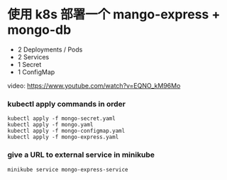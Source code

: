 # 使用 k8s 部署一个 mango-express + mongo-db

- 2 Deployments / Pods
- 2 Services
- 1 Secret
- 1 ConfigMap

video: https://www.youtube.com/watch?v=EQNO_kM96Mo

### kubectl apply commands in order

    kubectl apply -f mongo-secret.yaml
    kubectl apply -f mongo.yaml
    kubectl apply -f mongo-configmap.yaml
    kubectl apply -f mongo-express.yaml

### give a URL to external service in minikube

    minikube service mongo-express-service